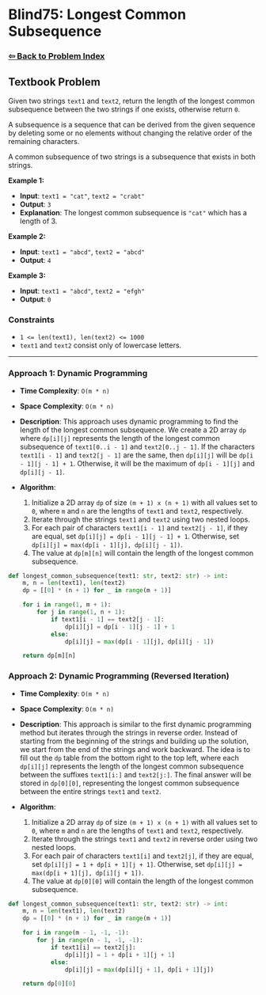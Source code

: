 # Blind75: Longest Common Subsequence

### [⇦ Back to Problem Index](../../index.md)

## Textbook Problem

Given two strings `text1` and `text2`, return the length of the longest common subsequence between the two strings if one exists, otherwise return `0`.

A subsequence is a sequence that can be derived from the given sequence by deleting some or no elements without changing the relative order of the remaining characters.

A common subsequence of two strings is a subsequence that exists in both strings.

**Example 1:**

-   **Input**: `text1 = "cat"`, `text2 = "crabt"`
-   **Output**: `3`
-   **Explanation**: The longest common subsequence is `"cat"` which has a length of 3.

**Example 2:**

-   **Input**: `text1 = "abcd"`, `text2 = "abcd"`
-   **Output**: `4`

**Example 3:**

-   **Input**: `text1 = "abcd"`, `text2 = "efgh"`
-   **Output**: `0`

### Constraints

-   `1 <= len(text1), len(text2) <= 1000`
-   `text1` and `text2` consist only of lowercase letters.

---

### Approach 1: Dynamic Programming

-   **Time Complexity**: `O(m * n)`
-   **Space Complexity**: `O(m * n)`
-   **Description**: This approach uses dynamic programming to find the length of the longest common subsequence. We create a 2D array `dp` where `dp[i][j]` represents the length of the longest common subsequence of `text1[0..i - 1]` and `text2[0..j - 1]`. If the characters `text1[i - 1]` and `text2[j - 1]` are the same, then `dp[i][j]` will be `dp[i - 1][j - 1] + 1`. Otherwise, it will be the maximum of `dp[i - 1][j]` and `dp[i][j - 1]`.
-   **Algorithm**:

    1. Initialize a 2D array `dp` of size `(m + 1) x (n + 1)` with all values set to `0`, where `m` and `n` are the lengths of `text1` and `text2`, respectively.
    2. Iterate through the strings `text1` and `text2` using two nested loops.
    3. For each pair of characters `text1[i - 1]` and `text2[j - 1]`, if they are equal, set `dp[i][j] = dp[i - 1][j - 1] + 1`. Otherwise, set `dp[i][j] = max(dp[i - 1][j], dp[i][j - 1])`.
    4. The value at `dp[m][n]` will contain the length of the longest common subsequence.

```python
def longest_common_subsequence(text1: str, text2: str) -> int:
    m, n = len(text1), len(text2)
    dp = [[0] * (n + 1) for _ in range(m + 1)]

    for i in range(1, m + 1):
        for j in range(1, n + 1):
            if text1[i - 1] == text2[j - 1]:
                dp[i][j] = dp[i - 1][j - 1] + 1
            else:
                dp[i][j] = max(dp[i - 1][j], dp[i][j - 1])

    return dp[m][n]
```

### Approach 2: Dynamic Programming (Reversed Iteration)

-   **Time Complexity**: `O(m * n)`
-   **Space Complexity**: `O(m * n)`
-   **Description**: This approach is similar to the first dynamic programming method but iterates through the strings in reverse order. Instead of starting from the beginning of the strings and building up the solution, we start from the end of the strings and work backward. The idea is to fill out the `dp` table from the bottom right to the top left, where each `dp[i][j]` represents the length of the longest common subsequence between the suffixes `text1[i:]` and `text2[j:]`. The final answer will be stored in `dp[0][0]`, representing the longest common subsequence between the entire strings `text1` and `text2`.
-   **Algorithm**:

    1. Initialize a 2D array `dp` of size `(m + 1) x (n + 1)` with all values set to `0`, where `m` and `n` are the lengths of `text1` and `text2`, respectively.
    2. Iterate through the strings `text1` and `text2` in reverse order using two nested loops.
    3. For each pair of characters `text1[i]` and `text2[j]`, if they are equal, set `dp[i][j] = 1 + dp[i + 1][j + 1]`. Otherwise, set `dp[i][j] = max(dp[i + 1][j], dp[i][j + 1])`.
    4. The value at `dp[0][0]` will contain the length of the longest common subsequence.

```python
def longest_common_subsequence(text1: str, text2: str) -> int:
    m, n = len(text1), len(text2)
    dp = [[0] * (n + 1) for _ in range(m + 1)]

    for i in range(m - 1, -1, -1):
        for j in range(n - 1, -1, -1):
            if text1[i] == text2[j]:
                dp[i][j] = 1 + dp[i + 1][j + 1]
            else:
                dp[i][j] = max(dp[i][j + 1], dp[i + 1][j])

    return dp[0][0]
```
